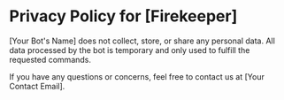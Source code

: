 # Privacy Policy for [Firekeeper]

[Your Bot's Name] does not collect, store, or share any personal data. All data processed by the bot is temporary and only used to fulfill the requested commands.

If you have any questions or concerns, feel free to contact us at [Your Contact Email].
